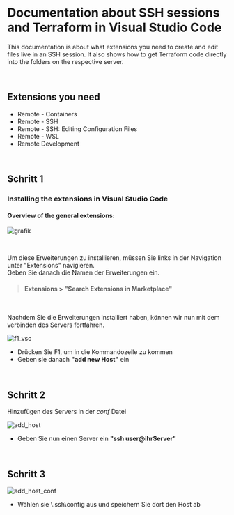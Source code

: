 # Documentation about SSH sessions and Terraform in Visual Studio Code

This documentation is about what extensions you need to create and edit files live in an SSH session.
It also shows how to get Terraform code directly into the folders on the respective server.

<br>

## Extensions you need
* Remote - Containers
* Remote - SSH
* Remote - SSH: Editing Configuration Files
* Remote - WSL
* Remote Development

<br>

## Schritt 1

### Installing the extensions in Visual Studio Code


#### Overview of the general extensions:

![grafik](https://user-images.githubusercontent.com/110160647/181711679-0a042d63-5f08-416c-abb7-1e315ed0778d.png)

<br>

Um diese Erweiterungen zu installieren, müssen Sie links in der Navigation unter "Extensions" navigieren.<br> Geben Sie danach die Namen der Erweiterungen ein.
<br>

>#### **Extensions > "Search Extensions in Marketplace"**
<br>

Nachdem Sie die Erweiterungen installiert haben, können wir nun mit dem verbinden des Servers fortfahren.
<br>

![f1_vsc](https://user-images.githubusercontent.com/110160647/182132040-ee7c8061-ba04-438d-862a-d71f20d06609.png)

* Drücken Sie F1, um in die Kommandozeile zu kommen
* Geben sie danach **"add new Host"** ein

<br>

## Schritt 2
Hinzufügen des Servers in der *conf* Datei
<br>

![add_host](https://user-images.githubusercontent.com/110160647/182156682-30782771-19f9-4da2-a680-d07ba3144bfd.png)

* Geben Sie nun einen Server ein **"ssh user@ihrServer"**

<br>

## Schritt 3
![add_host_conf](https://user-images.githubusercontent.com/110160647/182157731-62c93e6e-900c-4f72-8d8d-c5189bbd21fa.png)

* Wählen sie \\.ssh\config aus und speichern Sie dort den Host ab
